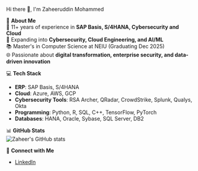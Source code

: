  Hi there 👋, I'm Zaheeruddin Mohammed  

🚀 **About Me**  
🔧 11+ years of experience in **SAP Basis, S/4HANA, Cybersecurity and Cloud**  
🔐 Expanding into **Cybersecurity, Cloud Engineering, and AI/ML**  
📚 Master's in Computer Science at NEIU (Graduating Dec 2025)  
🌐 Passionate about **digital transformation, enterprise security, and data-driven innovation**  

💻 **Tech Stack**  
- **ERP**: SAP Basis, S/4HANA  
- **Cloud**: Azure, AWS, GCP  
- **Cybersecurity Tools**: RSA Archer, QRadar, CrowdStrike, Splunk, Qualys, Okta  
- **Programming**: Python, R, SQL, C++, TensorFlow, PyTorch  
- **Databases**: HANA, Oracle, Sybase, SQL Server, DB2  

📊 **GitHub Stats**  
![Zaheer's GitHub stats](https://github-readme-stats.vercel.app/api?username=zaheerm0424&show_icons=true&theme=tokyonight)  

🔗 **Connect with Me**  
- [LinkedIn](https://www.linkedin.com/in/zaheeruddin-mohammed)  


